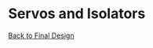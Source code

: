 # Servos and Isolators


[Back to Final Design](https://nas256.github.io/ece3400_team13/Final_Design/finaldesign_home)
